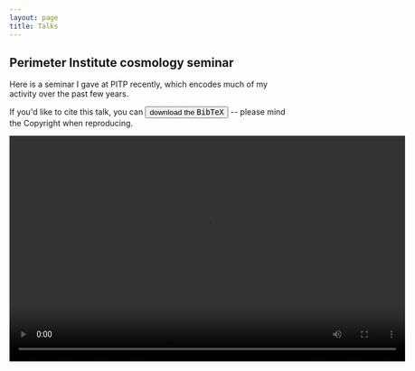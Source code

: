 ```yaml
---
layout: page 
title: Talks
---
```

<body class="sph6">
<h2>Perimeter Institute cosmology seminar</h2>
<p>
Here is a seminar I gave at PITP recently, which encodes much of my activity over the past few years.
</p>
<p>
If you'd like to cite this talk, you can <a href="/assets/talks/pitp.bib" download><button type="button">download the <tt>BibTeX</tt></button></a> -- please mind the Copyright when reproducing.
</p>
<video width="700" height="400" preload="metadata" controls autoplay loop>
  <source src="assets/talks/20120009.mp4#t=2.5" type="video/mp4">
  Your browser does not support the video tag.
</video> 
</body>
